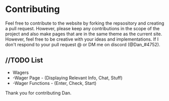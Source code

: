 # Contributing

Feel free to contribute to the website by forking the repsository and creating a pull request. However, please keep any contributions in the scope of the project and also make pages that are in the same theme as the current site. However, feel free to be creative with your ideas and implementations.
If I don't respond to your pull request @ or DM me on discord (@Dan_#4752).

## //TODO List
* Wagers
* -Wager Page - (Displaying Relevant Info, Chat, Stuff)
* -Wager Functions - (Enter, Check, Start)

Thank you for contributing Dan.
